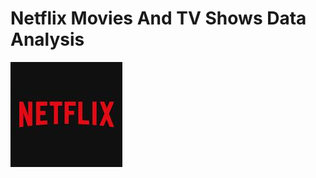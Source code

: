 # Netflix Movies And TV Shows Data Analysis
![Netflix logo](https://github.com/Nithish-712/Netflix_SQL_Project/blob/main/logo.jpeg)

